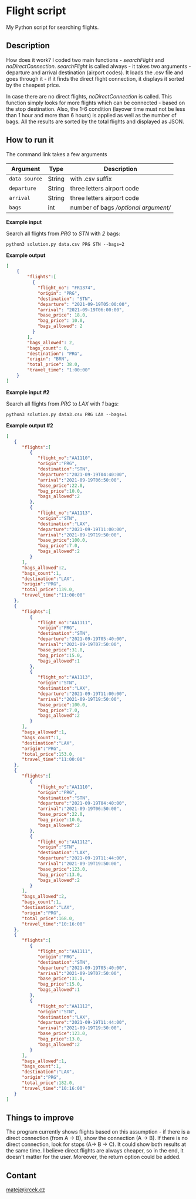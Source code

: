 # Flight script

My Python script for searching flights.


## Description

How does it work? I coded two main functions - *searchFlight* and *noDirectConnection*. *searchFlight* is called always - it takes two arguments - departure and arrival destination (airport codes). It loads the .csv file and goes through it - if it finds the direct flight connection, it displays it sorted by the cheapest price. 

In case there are no direct flights, *noDirectConnection* is called. This function simply looks for more flights which can be connected - based on the stop destination. Also, the 1-6 condition (layover time must not be less than 1 hour and more than 6 hours) is applied as well as the number of bags. All the results are sorted by the total flights and displayed as JSON. 


## How to run it

The command link takes a few arguments


| Argument      | Type   | Description                          |
| ------------- | ------ | ------------------------------------ |
| `data source` | String | with .csv suffix                     |
| `departure`   | String | three letters airport code           |
| `arrival`     | String | three letters airport code           |
| `bags`        | int    | number of bags */optional argument/* |


**Example input**

Search all flights from *PRG* to *STN* with *2* bags:
```
python3 solution.py data.csv PRG STN --bags=2
```

**Example output**
```json
[
    {
        "flights":[
          {
            "flight_no": "FR1374",
            "origin": "PRG",
            "destination": "STN",
            "departure": "2021-09-19T05:00:00",
            "arrival": "2021-09-19T06:00:00",
            "base_price": 18.0,
            "bag_price": 10.0,
            "bags_allowed": 2
          }
        ], 
        "bags_allowed": 2,
        "bags_count": 0,
        "destination": "PRG",
        "origin": "BRN",
        "total_price": 38.0,
        "travel_time": "1:00:00"
    }
]
```

**Example input #2**

Search all flights from *PRG* to *LAX* with *1* bags:
```
python3 solution.py data3.csv PRG LAX --bags=1
```

**Example output #2**
```json
[
   {
      "flights":[
         {
            "flight_no":"AA1110",
            "origin":"PRG",
            "destination":"STN",
            "departure":"2021-09-19T04:40:00",
            "arrival":"2021-09-19T06:50:00",
            "base_price":22.0,
            "bag_price":10.0,
            "bags_allowed":2
         },
         {
            "flight_no":"AA1113",
            "origin":"STN",
            "destination":"LAX",
            "departure":"2021-09-19T11:00:00",
            "arrival":"2021-09-19T19:50:00",
            "base_price":100.0,
            "bag_price":7.0,
            "bags_allowed":2
         }
      ],
      "bags_allowed":2,
      "bags_count":1,
      "destination":"LAX",
      "origin":"PRG",
      "total_price":139.0,
      "travel_time":"11:00:00"
   },
   {
      "flights":[
         {
            "flight_no":"AA1111",
            "origin":"PRG",
            "destination":"STN",
            "departure":"2021-09-19T05:40:00",
            "arrival":"2021-09-19T07:50:00",
            "base_price":31.0,
            "bag_price":15.0,
            "bags_allowed":1
         },
         {
            "flight_no":"AA1113",
            "origin":"STN",
            "destination":"LAX",
            "departure":"2021-09-19T11:00:00",
            "arrival":"2021-09-19T19:50:00",
            "base_price":100.0,
            "bag_price":7.0,
            "bags_allowed":2
         }
      ],
      "bags_allowed":1,
      "bags_count":1,
      "destination":"LAX",
      "origin":"PRG",
      "total_price":153.0,
      "travel_time":"11:00:00"
   },
   {
      "flights":[
         {
            "flight_no":"AA1110",
            "origin":"PRG",
            "destination":"STN",
            "departure":"2021-09-19T04:40:00",
            "arrival":"2021-09-19T06:50:00",
            "base_price":22.0,
            "bag_price":10.0,
            "bags_allowed":2
         },
         {
            "flight_no":"AA1112",
            "origin":"STN",
            "destination":"LAX",
            "departure":"2021-09-19T11:44:00",
            "arrival":"2021-09-19T19:50:00",
            "base_price":123.0,
            "bag_price":13.0,
            "bags_allowed":2
         }
      ],
      "bags_allowed":2,
      "bags_count":1,
      "destination":"LAX",
      "origin":"PRG",
      "total_price":168.0,
      "travel_time":"10:16:00"
   },
   {
      "flights":[
         {
            "flight_no":"AA1111",
            "origin":"PRG",
            "destination":"STN",
            "departure":"2021-09-19T05:40:00",
            "arrival":"2021-09-19T07:50:00",
            "base_price":31.0,
            "bag_price":15.0,
            "bags_allowed":1
         },
         {
            "flight_no":"AA1112",
            "origin":"STN",
            "destination":"LAX",
            "departure":"2021-09-19T11:44:00",
            "arrival":"2021-09-19T19:50:00",
            "base_price":123.0,
            "bag_price":13.0,
            "bags_allowed":2
         }
      ],
      "bags_allowed":1,
      "bags_count":1,
      "destination":"LAX",
      "origin":"PRG",
      "total_price":182.0,
      "travel_time":"10:16:00"
   }
]
```



## Things to improve

The program currently shows flights based on this assumption - if there is a direct connection (from A -> B), show the connection (A -> B). If there is no direct connection, look for stops (A-> B -> C). It could show both results at the same time. I believe direct flights are always cheaper, so in the end, it doesn't matter for the user. Moreover, the return option could be added. 

## Contant

matej@krcek.cz
